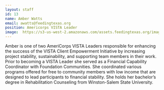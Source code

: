 ```yaml
---
layout: staff
id: 13
name: Amber Watts
email: awatts@feedingtexas.org
position: Americorps VISTA Leader
image: 	https://s3-us-west-2.amazonaws.com/assets.feedingtexas.org/images/staff/amber-watts.JPG
---
```

Amber is one of two AmeriCorps VISTA Leaders responsible for enhancing the success of the VISTA Client Empowerment Initiative by increasing project stability, sustainability, and supporting team members in their work. Prior to becoming a VISTA Leader she served as a Financial Capability Coordinator with Foundation Communities. She coordinated various programs offered for free to community members with low income that are designed to lead participants to financial stability. She holds her bachelor’s degree in Rehabilitation Counseling from Winston-Salem State University.

